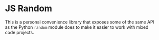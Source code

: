 # JS Random

This is a personal convenience library that exposes some of the same API as the Python `random` module does to make it easier to work with mixed code projects.